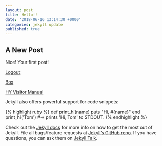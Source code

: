 ```yaml
---
layout: post
title: Hello!!
date: '2018-06-16 13:14:30 +0000'
categories: jekyll update
published: true
---
```

## A New Post

Nice! Your first post!

[Logout](https://ms3-inc.okta.com/login/signout)

[Box](https://ms3-inc.okta.com/home/boxnet/0oa2kmbwISbOjYp1z355/72)

[HY Visitor Manual](https://app.box.com/file/298838711453)

Jekyll also offers powerful support for code snippets:

{% highlight ruby %}
def print_hi(name)
  puts "Hi, #{name}"
end
print_hi('Tom')
#=> prints 'Hi, Tom' to STDOUT.
{% endhighlight %}

Check out the [Jekyll docs][jekyll-docs] for more info on how to get the most out of Jekyll. File all bugs/feature requests at [Jekyll’s GitHub repo][jekyll-gh]. If you have questions, you can ask them on [Jekyll Talk][jekyll-talk].

[jekyll-docs]: https://jekyllrb.com/docs/home
[jekyll-gh]:   https://github.com/jekyll/jekyll
[jekyll-talk]: https://talk.jekyllrb.com/

